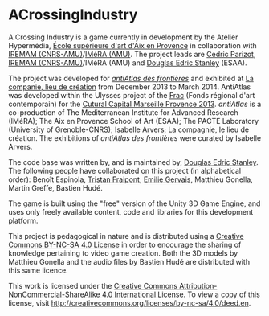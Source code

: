 ACrossingIndustry
=================

A Crossing Industry is a game currently in development by the Atelier Hypermédia, [École supérieure d'art d'Aix en Provence](http://www.ecole-art-aix.fr) in collaboration with [IREMAM (CNRS-AMU)](http://iremam.cnrs.fr)/[IMéRA (AMU)](http://www.imera.fr/). The project leads are [Cedric Parizot](http://univ-amu.academia.edu/CedricPARIZOT), [IREMAM (CNRS-AMU)](http://iremam.cnrs.fr)/IMéRA (AMU) and [Douglas Edric Stanley](http://www.abstractmachine.net/biography) (ESAA).

The project was developed for *[antiAtlas des frontières](http://www.antiatlas.net)* and exhibited at [La companie, lieu de création](http://www.la-compagnie.org) from December 2013 to March 2014. AntiAtlas was developed within the Ulysses project of the [Frac](http://www.fracpaca.org) (Fonds régional d'art contemporain) for the [Cutural Capital Marseille Provence 2013](http://www.mp2013.fr). *antiAtlas* is a co-production of The Mediterranean Institute for Advanced Research (IMéRA); The Aix en Provence School of Art (ESAA); The PACTE Laboratory (University of Grenoble-CNRS); Isabelle Arvers; La compagnie, le lieu de création. The exhibitions of *antiAtlas des frontières* were curated by Isabelle Arvers.

The code base was written by, and is maintained by, [Douglas Edric Stanley](https://github.com/abstractmachine/). The following people have collaborated on this project (in alphabetical order): Benoît Espinola, [Tristan Fraipont](http://navicorp.org), [Emilie Gervais](http://www.emiliegervais.com), Matthieu Gonella, Martin Greffe, Bastien Hudé.

The game is built using the "free" version of the Unity 3D Game Engine, and uses only freely available content, code and libraries for this development platform.

This project is pedagogical in nature and is distributed using a [Creative Commons BY-NC-SA 4.0 License](http://creativecommons.org/licenses/by-nc-sa/4.0/deed.en) in order to encourage the sharing of knowledge pertaining to video game creation. Both the 3D models by Matthieu Gonella and the audio files by Bastien Hudé are distributed with this same licence.

This work is licensed under the [Creative Commons Attribution-NonCommercial-ShareAlike 4.0 International License](http://creativecommons.org/licenses/by-nc-sa/4.0/deed.en). To view a copy of this license, visit http://creativecommons.org/licenses/by-nc-sa/4.0/deed.en.
